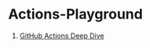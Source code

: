 # Actions-Playground

1. [GitHub Actions Deep Dive](https://learn.acloud.guru/course/github-actions-deep-dive)
